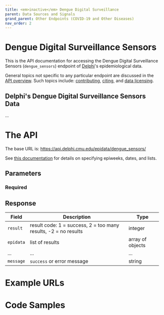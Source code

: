 ```yaml
---
title: <em>inactive</em> Dengue Digital Surveillance
parent: Data Sources and Signals
grand_parent: Other Endpoints (COVID-19 and Other Diseases)
nav_order: 2
---
```


# Dengue Digital Surveillance Sensors

This is the API documentation for accessing the Dengue Digital Surveillance
Sensors (`dengue_sensors`) endpoint of [Delphi](https://delphi.cmu.edu/)'s
epidemiological data.

General topics not specific to any particular endpoint are discussed in the
[API overview](README.md). Such topics include:
[contributing](README.md#contributing), [citing](README.md#citing), and
[data licensing](README.md#data-licensing).

## Delphi's Dengue Digital Surveillance Sensors Data

... <!-- TODO -->

# The API

The base URL is: https://api.delphi.cmu.edu/epidata/dengue_sensors/

See [this documentation](README.md) for details on specifying epiweeks, dates, and lists.

## Parameters

### Required

<!-- TODO -->

## Response

| Field     | Description                                                     | Type             |
|-----------|-----------------------------------------------------------------|------------------|
| `result`  | result code: 1 = success, 2 = too many results, -2 = no results | integer          |
| `epidata` | list of results                                                 | array of objects |
| ...       | ...                                                             | ...              | <!-- TODO -->
| `message` | `success` or error message                                      | string           |

# Example URLs

<!-- TODO: fix -->

# Code Samples

<!-- TODO: fix -->
